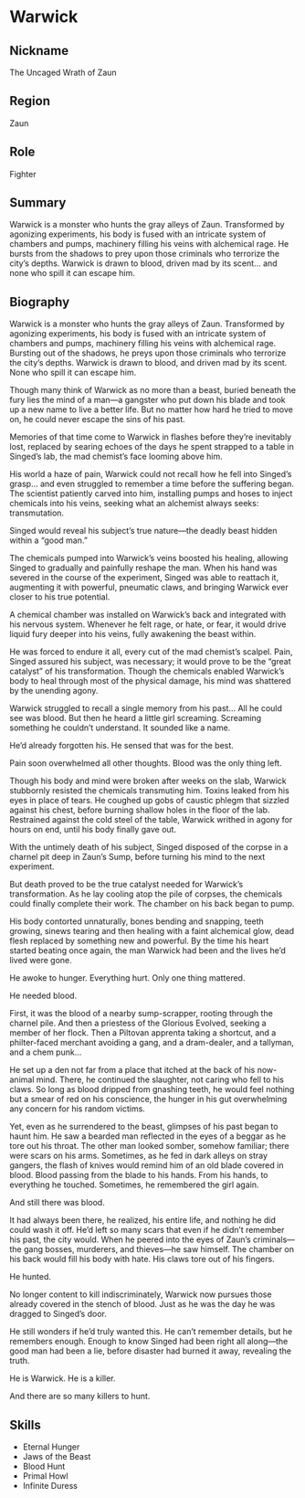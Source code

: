 # Warwick

## Nickname
The Uncaged Wrath of Zaun

## Region
Zaun

## Role
Fighter

## Summary
Warwick is a monster who hunts the gray alleys of Zaun. Transformed by 
agonizing experiments, his body is fused with an intricate system of chambers 
and pumps, machinery filling his veins with alchemical rage. He bursts from the 
shadows to prey upon those criminals who terrorize the city’s depths. Warwick 
is drawn to blood, driven mad by its scent… and none who spill it can escape 
him.

## Biography
Warwick is a monster who hunts the gray alleys of Zaun. Transformed by 
agonizing experiments, his body is fused with an intricate system of chambers 
and pumps, machinery filling his veins with alchemical rage. Bursting out of 
the shadows, he preys upon those criminals who terrorize the city’s depths. 
Warwick is drawn to blood, and driven mad by its scent. None who spill it can 
escape him.

Though many think of Warwick as no more than a beast, buried beneath the fury 
lies the mind of a man—a gangster who put down his blade and took up a new name 
to live a better life. But no matter how hard he tried to move on, he could 
never escape the sins of his past.

Memories of that time come to Warwick in flashes before they’re inevitably 
lost, replaced by searing echoes of the days he spent strapped to a table in 
Singed’s lab, the mad chemist’s face looming above him.

His world a haze of pain, Warwick could not recall how he fell into Singed’s 
grasp… and even struggled to remember a time before the suffering began. The 
scientist patiently carved into him, installing pumps and hoses to inject 
chemicals into his veins, seeking what an alchemist always seeks: transmutation.

Singed would reveal his subject’s true nature—the deadly beast hidden within a 
“good man.”

The chemicals pumped into Warwick’s veins boosted his healing, allowing Singed 
to gradually and painfully reshape the man. When his hand was severed in the 
course of the experiment, Singed was able to reattach it, augmenting it with 
powerful, pneumatic claws, and bringing Warwick ever closer to his true 
potential.

A chemical chamber was installed on Warwick’s back and integrated with his 
nervous system. Whenever he felt rage, or hate, or fear, it would drive liquid 
fury deeper into his veins, fully awakening the beast within.

He was forced to endure it all, every cut of the mad chemist’s scalpel. Pain, 
Singed assured his subject, was necessary; it would prove to be the “great 
catalyst” of his transformation. Though the chemicals enabled Warwick’s body to 
heal through most of the physical damage, his mind was shattered by the 
unending agony.

Warwick struggled to recall a single memory from his past... All he could see 
was blood. But then he heard a little girl screaming. Screaming something he 
couldn’t understand. It sounded like a name.

He’d already forgotten his. He sensed that was for the best.

Pain soon overwhelmed all other thoughts. Blood was the only thing left.

Though his body and mind were broken after weeks on the slab, Warwick 
stubbornly resisted the chemicals transmuting him. Toxins leaked from his eyes 
in place of tears. He coughed up gobs of caustic phlegm that sizzled against 
his chest, before burning shallow holes in the floor of the lab. Restrained 
against the cold steel of the table, Warwick writhed in agony for hours on end, 
until his body finally gave out.

With the untimely death of his subject, Singed disposed of the corpse in a 
charnel pit deep in Zaun’s Sump, before turning his mind to the next experiment.

But death proved to be the true catalyst needed for Warwick’s transformation. 
As he lay cooling atop the pile of corpses, the chemicals could finally 
complete their work. The chamber on his back began to pump.

His body contorted unnaturally, bones bending and snapping, teeth growing, 
sinews tearing and then healing with a faint alchemical glow, dead flesh 
replaced by something new and powerful. By the time his heart started beating 
once again, the man Warwick had been and the lives he’d lived were gone.

He awoke to hunger. Everything hurt. Only one thing mattered.

He needed blood.

First, it was the blood of a nearby sump-scrapper, rooting through the charnel 
pile. And then a priestess of the Glorious Evolved, seeking a member of her 
flock. Then a Piltovan apprenta taking a shortcut, and a philter-faced merchant 
avoiding a gang, and a dram-dealer, and a tallyman, and a chem punk...

He set up a den not far from a place that itched at the back of his now-animal 
mind. There, he continued the slaughter, not caring who fell to his claws. So 
long as blood dripped from gnashing teeth, he would feel nothing but a smear of 
red on his conscience, the hunger in his gut overwhelming any concern for his 
random victims.

Yet, even as he surrendered to the beast, glimpses of his past began to haunt 
him. He saw a bearded man reflected in the eyes of a beggar as he tore out his 
throat. The other man looked somber, somehow familiar; there were scars on his 
arms. Sometimes, as he fed in dark alleys on stray gangers, the flash of knives 
would remind him of an old blade covered in blood. Blood passing from the blade 
to his hands. From his hands, to everything he touched. Sometimes, he 
remembered the girl again.

And still there was blood.

It had always been there, he realized, his entire life, and nothing he did 
could wash it off. He’d left so many scars that even if he didn’t remember his 
past, the city would. When he peered into the eyes of Zaun’s criminals—the gang 
bosses, murderers, and thieves—he saw himself. The chamber on his back would 
fill his body with hate. His claws tore out of his fingers.

He hunted.

No longer content to kill indiscriminately, Warwick now pursues those already 
covered in the stench of blood. Just as he was the day he was dragged to 
Singed’s door.

He still wonders if he’d truly wanted this. He can’t remember details, but he 
remembers enough. Enough to know Singed had been right all along—the good man 
had been a lie, before disaster had burned it away, revealing the truth.

He is Warwick. He is a killer.

And there are so many killers to hunt.

## Skills
- Eternal Hunger
- Jaws of the Beast
- Blood Hunt
- Primal Howl
- Infinite Duress